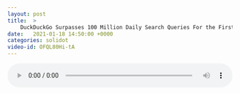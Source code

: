 ```yaml
---
layout: post
title:  >
    DuckDuckGo Surpasses 100 Million Daily Search Queries For the First Time
date:   2021-01-18 14:50:00 +0000
categories: solidot
video-id: OFQL80Hi-tA
---
```


<audio src="/assets/9567b78d4f38fe4e49abbcc50dd95a21.mp3" style="width: 100%;" controls></audio>

